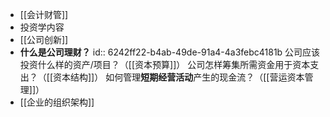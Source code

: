 - [[会计财管]]
- 投资学内容
- [[公司创新]]
- **什么是公司理财？**
  id:: 6242ff22-b4ab-49de-91a4-4a3febc4181b
  公司应该投资什么样的资产/项目？（[[资本预算]]）
  公司怎样筹集所需资金用于资本支出？（[[资本结构]]）
  如何管理**短期经营活动**产生的现金流？（[[营运资本管理]]）
- [[企业的组织架构]]
